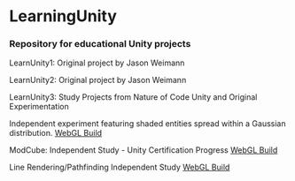 # LearningUnity
### Repository for educational Unity projects



LearnUnity1: Original project by Jason Weimann

LearnUnity2: Original project by Jason Weimann

LearnUnity3: Study Projects from Nature of Code Unity and Original Experimentation

Independent experiment featuring shaded entities spread within a Gaussian distribution.
[WebGL Build](https://mcdonaldduncan.github.io/LearningUnity/LearnUnity4/Builds/index.html)

ModCube: Independent Study - Unity Certification Progress
[WebGL Build](https://mcdonaldduncan.github.io/LearningUnity/ModCube/WebGL%20Builds/index.html)

Line Rendering/Pathfinding Independent Study
[WebGL Build](https://mcdonaldduncan.github.io/LearningUnity/LearnUnity3/Builds/AltBuild/index.html)

